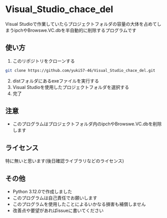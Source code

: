# Visual_Studio_chace_del

Visual Studioで作業していたらプロジェクトフォルダの容量の大体を占めてしまうipchやBrowswe.VC.dbを半自動的に削除するプログラムです

## 使い方

1. このリポジトリをクローンする

```bash
git clone https://github.com/yuki57-46/Visual_Studio_chace_del.git
```

2. distフォルダにあるexeファイルを実行する
3. Visual Studioを使用したプロジェクトフォルダを選択する
4. 完了

## 注意

- このプログラムはプロジェクトフォルダ内のipchやBrowswe.VC.dbを削除します

## ライセンス

特に無いと思います(後日確認ライブラリなどのライセンス)

## その他

- Python 3.12.0で作成しました
- このプログラムは自己責任でお願いします
- このプログラムを使用したことによるいかなる損害も補償しません
- 改善点や要望があればissueに書いてください
